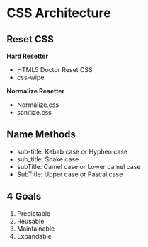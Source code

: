 # CSS Architecture

## Reset CSS

**Hard Resetter**

- HTML5 Doctor Reset CSS
- css-wipe

**Normalize Resetter**

- Normalize.css
- sanitize.css

## Name Methods

- sub-title: Kebab case or Hyphen case
- sub_title: Snake case
- subTitle: Camel case or Lower camel case
- SubTitle: Upper case or Pascal case

## 4 Goals

1. Predictable
2. Reusable
3. Maintainable
4. Expandable
